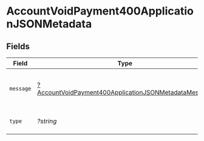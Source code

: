 # AccountVoidPayment400ApplicationJSONMetadata


## Fields

| Field                                                                                                                                  | Type                                                                                                                                   | Required                                                                                                                               | Description                                                                                                                            | Example                                                                                                                                |
| -------------------------------------------------------------------------------------------------------------------------------------- | -------------------------------------------------------------------------------------------------------------------------------------- | -------------------------------------------------------------------------------------------------------------------------------------- | -------------------------------------------------------------------------------------------------------------------------------------- | -------------------------------------------------------------------------------------------------------------------------------------- |
| `message`                                                                                                                              | [?AccountVoidPayment400ApplicationJSONMetadataMessage](../../models/operations/AccountVoidPayment400ApplicationJSONMetadataMessage.md) | :heavy_minus_sign:                                                                                                                     | Message explaining what type of error it is.                                                                                           |                                                                                                                                        |
| `type`                                                                                                                                 | *?string*                                                                                                                              | :heavy_minus_sign:                                                                                                                     | It shows what type it is.                                                                                                              | api-error                                                                                                                              |